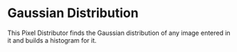 # Gaussian Distribution

This Pixel Distributor finds the Gaussian distribution of any image entered in it and builds a histogram for it.
